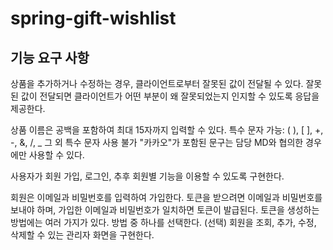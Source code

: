 # spring-gift-wishlist

## 기능 요구 사항
상품을 추가하거나 수정하는 경우, 클라이언트로부터 잘못된 값이 전달될 수 있다. 잘못된 값이 전달되면 클라이언트가 어떤 부분이 왜 잘못되었는지 인지할 수 있도록 응답을 제공한다.

상품 이름은 공백을 포함하여 최대 15자까지 입력할 수 있다.
특수 문자
가능: ( ), [ ], +, -, &, /, _
그 외 특수 문자 사용 불가
"카카오"가 포함된 문구는 담당 MD와 협의한 경우에만 사용할 수 있다.

사용자가 회원 가입, 로그인, 추후 회원별 기능을 이용할 수 있도록 구현한다.

회원은 이메일과 비밀번호를 입력하여 가입한다.
토큰을 받으려면 이메일과 비밀번호를 보내야 하며, 가입한 이메일과 비밀번호가 일치하면 토큰이 발급된다.
토큰을 생성하는 방법에는 여러 가지가 있다. 방법 중 하나를 선택한다.
(선택) 회원을 조회, 추가, 수정, 삭제할 수 있는 관리자 화면을 구현한다.
